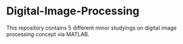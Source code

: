 # Digital-Image-Processing
This repository contains 5 different minor studyings on digital image processing concept via MATLAB.
